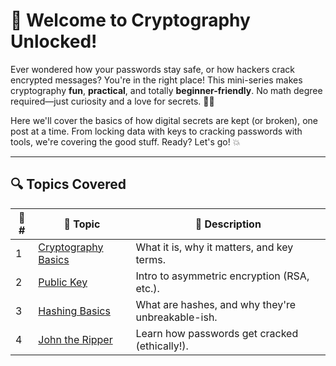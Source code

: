 # 🧠 Welcome to Cryptography Unlocked!

Ever wondered how your passwords stay safe, or how hackers crack encrypted messages? You're in the right place! This mini-series makes cryptography **fun**, **practical**, and totally **beginner-friendly**. No math degree required—just curiosity and a love for secrets. 🕵️‍♂️

Here we'll cover the basics of how digital secrets are kept (or broken), one post at a time. From locking data with keys to cracking passwords with tools, we're covering the good stuff. Ready? Let's go! 💥

---

## 🔍 Topics Covered

| 🔢 # | 🔐 Topic              | 📝 Description                                  |
|-----|------------------------|-----------------------------------------------|
| 1   | [Cryptography Basics](./cryptography-basics.md) | What it is, why it matters, and key terms.     |
| 2   | [Public Key]()             | Intro to asymmetric encryption (RSA, etc.).   |
| 3   | [Hashing Basics]()         | What are hashes, and why they're unbreakable-ish. |
| 4   | [John the Ripper]()        | Learn how passwords get cracked (ethically!). |
